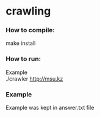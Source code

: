 # crawling  
### How to compile:  
make install  
### How to run:  
Example  
./crawler http://msu.kz 
### Example  
Example was kept in answer.txt file
